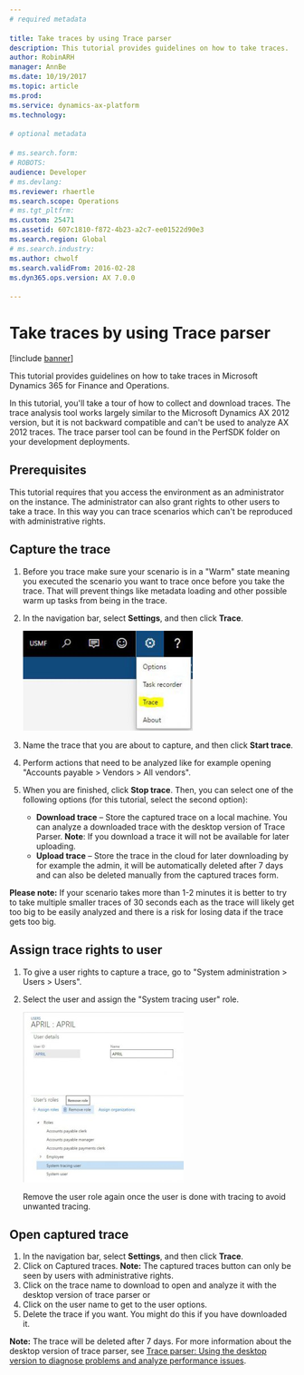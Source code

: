 ```yaml
---
# required metadata

title: Take traces by using Trace parser
description: This tutorial provides guidelines on how to take traces.
author: RobinARH
manager: AnnBe
ms.date: 10/19/2017
ms.topic: article
ms.prod: 
ms.service: dynamics-ax-platform
ms.technology: 

# optional metadata

# ms.search.form: 
# ROBOTS: 
audience: Developer
# ms.devlang: 
ms.reviewer: rhaertle
ms.search.scope: Operations
# ms.tgt_pltfrm: 
ms.custom: 25471
ms.assetid: 607c1810-f872-4b23-a2c7-ee01522d90e3
ms.search.region: Global
# ms.search.industry: 
ms.author: chwolf
ms.search.validFrom: 2016-02-28
ms.dyn365.ops.version: AX 7.0.0

---
```


# Take traces by using Trace parser

[!include [banner](../includes/banner.md)]

This tutorial provides guidelines on how to take traces in Microsoft Dynamics 365 for Finance and Operations.

In this tutorial, you'll take a tour of how to collect and download traces. The trace analysis tool works largely similar to the Microsoft Dynamics AX 2012 version, but it is not backward compatible and can't be used to analyze AX 2012 traces. The trace parser tool can be found in the PerfSDK folder on your development deployments.

## Prerequisites
This tutorial requires that you access the environment as an administrator on the instance. The administrator can also grant rights to other users to take a trace. In this way you can trace scenarios which can't be reproduced with administrative rights.

## Capture the trace
1.  Before you trace make sure your scenario is in a "Warm" state meaning you executed the scenario you want to trace once before you take the trace. That will prevent things like metadata loading and other possible warm up tasks from being in the trace.
2.  In the navigation bar, select **Settings**, and then click **Trace**. 

    [![Trace1](./media/trace1-300x176.jpg)](./media/trace1.jpg)

3.  Name the trace that you are about to capture, and then click **Start trace**.
4.  Perform actions that need to be analyzed like for example opening "Accounts payable &gt; Vendors &gt; All vendors".
5.  When you are finished, click **Stop trace**. Then, you can select one of the following options (for this tutorial, select the second option):
    -   **Download trace** – Store the captured trace on a local machine. You can analyze a downloaded trace with the desktop version of Trace Parser. **Note**: If you download a trace it will not be available for later uploading.
    -   **Upload trace** – Store the trace in the cloud for later downloading by for example the admin, it will be automatically deleted after 7 days and can also be deleted manually from the captured traces form.

**Please note:** If your scenario takes more than 1-2 minutes it is better to try to take multiple smaller traces of 30 seconds each as the trace will likely get too big to be easily analyzed and there is a risk for losing data if the trace gets too big.

## Assign trace rights to user
1.  To give a user rights to capture a trace, go to "System administration &gt; Users &gt; Users".
2.  Select the user and assign the "System tracing user" role. 

    [![trace2](./media/trace2-284x300.jpg)](./media/trace2.jpg)

    Remove the user role again once the user is done with tracing to avoid unwanted tracing.

## Open captured trace
1.  In the navigation bar, select **Settings**, and then click **Trace**.
2.  Click on Captured traces. **Note:** The captured traces button can only be seen by users with administrative rights.
3.  Click on the trace name to download to open and analyze it with the desktop version of trace parser or
4.  Click on the user name to get to the user options.
5.  Delete the trace if you want. You might do this if you have downloaded it.

**Note:** The trace will be deleted after 7 days. For more information about the desktop version of trace parser, see [Trace parser: Using the desktop version to diagnose problems and analyze performance issues](trace-parser.md).




